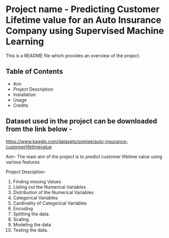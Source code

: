 # Project name - Predicting Customer Lifetime value for an Auto Insurance Company using Supervised Machine Learning
This is a README file which provides an overview of the project.
## Table of Contents
- Aim
- Project Description
- Installation
- Usage
- Credits

## Dataset used in the project can be downloaded from the link below -
https://www.kaggle.com/datasets/somjee/auto-insurance-customerlifetimevalue  

Aim- The main aim of the project is to predict customer lifetime value using various features.

 Project Desciption-
 1. Finding missing Values
 2. Listing out the Numerical Variables
 3. Distribution of the Numerical Variables
 4. Categorical Variables
 5. Cardinality of Categorical Variables
 6. Encoding
 7. Splitting the data.
 8. Scaling.
 9. Modeling the data
 10. Testing the data. 
